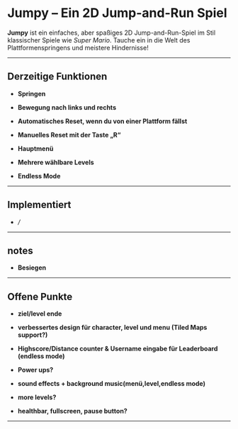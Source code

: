 # Jumpy – Ein 2D Jump-and-Run Spiel

**Jumpy** ist ein einfaches, aber spaßiges 2D Jump-and-Run-Spiel im Stil klassischer Spiele wie *Super Mario*. Tauche ein in die Welt des Plattformenspringens und meistere Hindernisse!

---

## Derzeitige Funktionen

- **Springen**  
- **Bewegung nach links und rechts**  
- **Automatisches Reset, wenn du von einer Plattform fällst**  
- **Manuelles Reset mit der Taste „R“**

- **Hauptmenü**
- **Mehrere wählbare Levels**
- **Endless Mode**


---

## Implementiert

- */*

---

## notes

- **Besiegen**

---

## Offene Punkte

  
- **ziel/level ende**   
- **verbessertes design für character, level und menu (Tiled Maps support?)**
- **Highscore/Distance counter & Username eingabe für Leaderboard (endless mode)**

- **Power ups?**

- **sound effects + background music(menü,level,endless mode)**

- **more levels?**

- **healthbar, fullscreen, pause button?**

---
